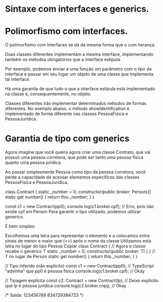 # Sintaxe com interfaces e generics.
# Polimorfismo com interfaces.

O polimorfismo com interfaces se dá da mesma forma que o com herança.

Duas classes diferentes implementam a mesma interface, implementando também os métodos obrigatórios que a interface estipula.

Por exemplo, podemos enviar a uma função um parâmetro com o tipo da interface e passar em seu lugar um objeto de uma classe que implementa tal interface.

Há uma garantia de que tudo o que a interface estipula está implementado na classe e, consequentemente, no objeto.

Classes diferentes irão implementar determinados métodos de formas diferentes. No exemplo abaixo, o método showIdentification é implementado de forma diferente nas classes PessoaFísica e PessoaJurídica.



# Garantia de tipo com generics
Agora imagine que você queira agora criar uma classe Contrato, que vai possuir uma pessoa corretora, que pode ser tanto uma pessoa física quanto uma pessoa jurídica.

Ao passar simplesmente Pessoa como tipo da pessoa corretora, você perde a capacidade de acessar elementos específicos das classes PessoaFísica e PessoaJurídica.

class Contract {
  static _number = 0;
  constructor(public broker: Person){}
  static get number() { return this._number; }
}

const c1 = new Contract(pp0);
console.log(c1.broker.cpf); // Erro, pois não existe cpf em Person
Para garantir o tipo utilizado, podemos utilizar generics.

É bem simples:

Escolhemos uma letra para representar o elemento e a colocamos entre sinais de menor e maior que (<>) após o nome da classe
Utilizamos esta letra no lugar do tipo Pessoa
Copiar
class Contract<T> { // Agora a classe recebe o genérico T
  static _number = 0;
  constructor(public broker: T) { } // T no lugar de Person
  static get number() { return this._number; }
}

// Tipo inferido (não explícito)
const c1 = new Contract(pp0); // TypeScript "advinha" que pp0 é pessoa física
console.log(c1.broker.cpf); // Okay

// Tipagem explícita
const c2: Contract<LegalPerson> = new Contract(lp); // Deixo explícito que lp é pessoa jurídica
console.log(c2.broker.cnpj); // Okay

/*
Saída:
123456789
834729384723
*/







